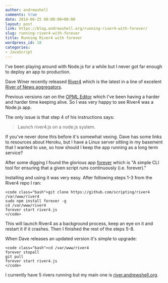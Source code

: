 ```yaml
---
author: andrewshell
comments: true
date: 2014-06-25 00:00:00+00:00
layout: post
link: https://blog.andrewshell.org/running-river4-with-forever/
slug: running-river4-with-forever
title: Running River4 with forever
wordpress_id: 18
categories:
- JavaScript
---
```


I've been playing around with Node.js for a while but I never got far enough to deploy an app to production.

Dave Winer recently released [River4](http://river4.smallpict.com/2014/06/04/welcomeToRiver4.html) which is the latest in a line of excelent [River of News aggregators](http://scripting.com/2014/06/02/whatIsARiverOfNewsAggregator.html).

Previous versions ran on the [OPML Editor](http://home.opml.org/) which I've been having a harder and harder time keeping alive. So I was very happy to see River4 was a Node.js app.

The only issue is that step 4 of his instructions says:



<blockquote>Launch river4.js on a node.js system.</blockquote>



If you've never done this before it's somewhat vexing. Dave has some links to resources about Heroku, but I have a Linux server sitting in my basement that I wanted to use, so how should I keep the app running as a long term service?

After some digging I found the glorious app [forever](https://www.npmjs.org/package/forever) which is "A simple CLI tool for ensuring that a given script runs continuously (i.e. forever)."

Installing and using it was very easy. After following steps 1-3 from the River4 repo I ran:


    
    <code class="bash">git clone https://github.com/scripting/river4 /var/www/river4
    sudo npm install forever -g
    cd /var/www/river4
    forever start river4.js
    </code>



This will launch River4 as a background process, keep an eye on it and restart it if it crashes. Then I finished the rest of the steps 5-8.

When Dave releases an updated version it's simple to upgrade:


    
    <code class="bash">cd /var/www/river4
    forever stopall
    git pull
    forever start river4.js
    </code>



I currently have 5 rivers running but my main one is [river.andrewshell.org](http://river.andrewshell.org/).
